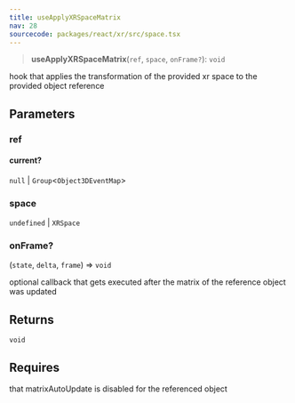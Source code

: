 ```yaml
---
title: useApplyXRSpaceMatrix
nav: 28
sourcecode: packages/react/xr/src/space.tsx
---
```


> **useApplyXRSpaceMatrix**(`ref`, `space`, `onFrame?`): `void`

hook that applies the transformation of the provided xr space to the provided object reference

## Parameters

### ref

#### current?

`null` \| `Group`\<`Object3DEventMap`\>

### space

`undefined` | `XRSpace`

### onFrame?

(`state`, `delta`, `frame`) => `void`

optional callback that gets executed after the matrix of the reference object was updated

## Returns

`void`

## Requires

that matrixAutoUpdate is disabled for the referenced object
